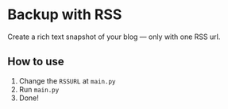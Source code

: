 # Backup with RSS
Create a rich text snapshot of your blog — only with one RSS url.

## How to use
1. Change the `RSSURL` at `main.py`
1. Run `main.py`
1. Done!